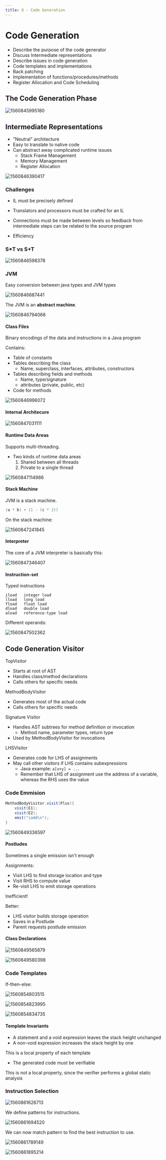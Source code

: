 ```yaml
---
title: 8 - Code Generation
---
```


# Code Generation

* Describe the purpose of the code generator
* Discuss Intermediate representations
* Describe issues in code generation
* Code templates and implementations
* Back patching
* Implementation of functions/procedures/methods
* Register Allocation and Code Scheduling



## The Code Generation Phase

![1560845995180](images/8-code-generation/1560845995180.png)



## Intermediate Representations

* "Neutral" architecture
* Easy to translate to native code
* Can abstract away complicated runtime issues
    * Stack Frame Management
    * Memory Management
    * Register Allocation

![1560846390417](images/8-code-generation/1560846390417.png)

### Challenges

* IL must be precisely defined

* Translators and processors must be crafted for an IL

* Connections must be made between levels so feedback from intermediate steps can be related to the source program
* Efficiency 



### S*T vs S+T

![1560846598378](images/8-code-generation/1560846598378.png)

### JVM

Easy conversion between java types and JVM types

![1560846687441](images/8-code-generation/1560846687441.png)



The JVM is an **abstract machine**.

![1560846794066](images/8-code-generation/1560846794066.png)



#### Class Files

Binary encodings of the data and instructions in a Java program

Contains:

* Table of constants
* Tables describing the class
    * Name, superclass, interfaces, attributes, constructors
* Tables describing fields and methods
    * Name, type/signature
    * attributes (private, public, etc)
* Code for methods

![1560846996072](images/8-code-generation/1560846996072.png)

#### Internal Architecure

![1560847031111](images/8-code-generation/1560847031111.png)

#### Runtime Data Areas

Supports multi-threading.

* Two kinds of runtime data areas
    1. Shared between all threads
    2. Private to a single thread

![1560847114986](images/8-code-generation/1560847114986.png)



#### Stack Machine

JVM is a stack machine.

```java
(a * b) + (1 - (c * 2))
```

On the stack machine:

![1560847241845](images/8-code-generation/1560847241845.png)



#### Interpreter

The core of a JVM interpreter is basically this:

![1560847346407](images/8-code-generation/1560847346407.png)

#### Instruction-set

Typed instructions

```
iload	integer load
lload	long load
fload	float load
dload	double load
aload	reference-type load
```

Different operands:

![1560847502362](images/8-code-generation/1560847502362.png)





## Code Generation Visitor

TopVisitor

* Starts at root of AST
* Handles class/method declarations
* Calls others for specific needs

MethodBodyVisitor

* Generates most of the actual code
* Calls others for specific needs

Signature Visitor

* Handles AST subtrees for method definition or invocation
    * Method name, parameter types, return type
* Used by MethodBodyVisitor for invocations

LHSVisitor

* Generates code for LHS of assignments
* May call other visitors if LHS contains subexpressions
    * Java example: `a[x+y] = ...`
    * Remember that LHS of assignment use the address of a variable, whereas the RHS uses the value



### Code Emmision

```java
MethodBodyVisitor.visit(Plus){
	visit(E1);
	visit(E2);
	emit("iadd\n");
}
```

![1560849336597](images/8-code-generation/1560849336597.png)

#### Postludes

Sometimes a single emission isn't enough

Assignments:

* Visit LHS to find storage location and type
* Visit RHS to compute value
* Re-visit LHS to emit storage operations

Inefficient!

Better:

* LHS visitor builds storage operation
* Saves in a Postlude
* Parent requests postlude emission

 

#### Class Declarations

![1560849565879](images/8-code-generation/1560849565879.png)

![1560849580398](images/8-code-generation/1560849580398.png)

### Code Templates

If-then-else:

![1560854803515](images/8-code-generation/1560854803515.png)

![1560854823995](images/8-code-generation/1560854823995.png)

![1560854834735](images/8-code-generation/1560854834735.png)

#### Template Invariants

* A statement and a void expression leaves the stack height unchanged
* A non-void expression increases the stack height by one

This is a local property of each template



* The generated code must be verifiable

This is not a local property, since the verifier performs a global static analysis



### Instruction Selection

![1560861626713](images/8-code-generation/1560861626713.png)

We define patterns for instructions.

![1560861694520](images/8-code-generation/1560861694520.png)

We can now match pattern to find the best instruction to use.

![1560861789149](images/8-code-generation/1560861789149.png)

![1560861895214](images/8-code-generation/1560861895214.png)

